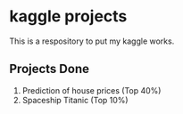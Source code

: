 # kaggle projects

This is a respository to put my kaggle works.

## Projects Done

1. Prediction of house prices (Top 40%)
2. Spaceship Titanic (Top 10%)
